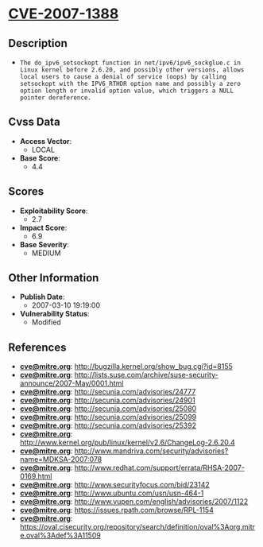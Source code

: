 
# [CVE-2007-1388](http://bugzilla.kernel.org/show_bug.cgi?id=8155)

## Description

- `The do_ipv6_setsockopt function in net/ipv6/ipv6_sockglue.c in Linux kernel before 2.6.20, and possibly other versions, allows local users to cause a denial of service (oops) by calling setsockopt with the IPV6_RTHDR option name and possibly a zero option length or invalid option value, which triggers a NULL pointer dereference.`

## Cvss Data

- **Access Vector**:
  - LOCAL
- **Base Score**:
  - 4.4

## Scores

- **Exploitability Score**:
  - 2.7
- **Impact Score**:
  - 6.9
- **Base Severity**:
  - MEDIUM

## Other Information

- **Publish Date**:
  - 2007-03-10 19:19:00
- **Vulnerability Status**:
  - Modified

## References

- **cve@mitre.org**: http://bugzilla.kernel.org/show_bug.cgi?id=8155
- **cve@mitre.org**: http://lists.suse.com/archive/suse-security-announce/2007-May/0001.html
- **cve@mitre.org**: http://secunia.com/advisories/24777
- **cve@mitre.org**: http://secunia.com/advisories/24901
- **cve@mitre.org**: http://secunia.com/advisories/25080
- **cve@mitre.org**: http://secunia.com/advisories/25099
- **cve@mitre.org**: http://secunia.com/advisories/25392
- **cve@mitre.org**: http://www.kernel.org/pub/linux/kernel/v2.6/ChangeLog-2.6.20.4
- **cve@mitre.org**: http://www.mandriva.com/security/advisories?name=MDKSA-2007:078
- **cve@mitre.org**: http://www.redhat.com/support/errata/RHSA-2007-0169.html
- **cve@mitre.org**: http://www.securityfocus.com/bid/23142
- **cve@mitre.org**: http://www.ubuntu.com/usn/usn-464-1
- **cve@mitre.org**: http://www.vupen.com/english/advisories/2007/1122
- **cve@mitre.org**: https://issues.rpath.com/browse/RPL-1154
- **cve@mitre.org**: https://oval.cisecurity.org/repository/search/definition/oval%3Aorg.mitre.oval%3Adef%3A11509
